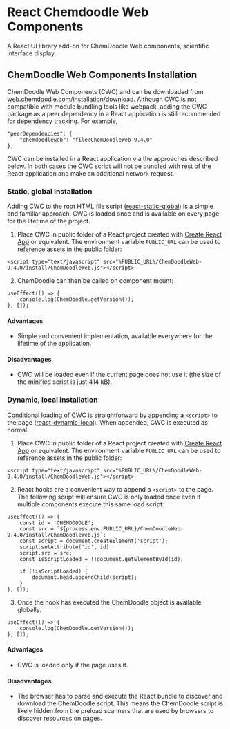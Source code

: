 # React Chemdoodle Web Components

A React UI library add-on for ChemDoodle Web components, scientific interface display.

## ChemDoodle Web Components Installation

ChemDoodle Web Components (CWC) and can be downloaded from [web.chemdoodle.com/installation/download](https://web.chemdoodle.com/installation/download). Although CWC is not compatible with module bundling tools like webpack, adding the CWC package as a peer dependency in a React application is still recommended for dependency tracking. For example,

```
"peerDependencies": {
    "chemdoodleweb": "file:ChemDoodleWeb-9.4.0"
},
```

CWC can be installed in a React application via the approaches described below. In both cases the CWC script will not be bundled with rest of the React application and make an additional network request.


### Static, global installation 
Adding CWC to the root HTML file script ([react-static-global](https://github.com/melaniebrgr/react-chemdoodleweb/tree/main/examples/react-static-global)) is a simple and familiar approach. CWC is loaded once and is available on every page for the lifetime of the project. 

1. Place CWC in public folder of a React project created with [Create React App](https://create-react-app.dev/docs/using-the-public-folder/) or equivalent. The environment variable `PUBLIC_URL` can be used to reference assets in the public folder:

```
<script type="text/javascript" src="%PUBLIC_URL%/ChemDoodleWeb-9.4.0/install/ChemDoodleWeb.js"></script>
```

2. ChemDoodle can then be called on component mount:
```
useEffect(() => {
    console.log(ChemDoodle.getVersion());
}, []);
```

#### Advantages
- Simple and convenient implementation, available everywhere for the lifetime of the application.

#### Disadvantages
- CWC will be loaded even if the current page does not use it (the size of the minified script is just 414 kB).

### Dynamic, local installation
Conditional loading of CWC is straightforward by appending a `<script>` to the page ([react-dynamic-local](https://github.com/melaniebrgr/react-chemdoodleweb/tree/main/examples/react-dynamic-local)). When appended, CWC is executed as normal.

1. Place CWC in public folder of a React project created with [Create React App](https://create-react-app.dev/docs/using-the-public-folder/) or equivalent. The environment variable `PUBLIC_URL` can be used to reference assets in the public folder:

```
<script type="text/javascript" src="%PUBLIC_URL%/ChemDoodleWeb-9.4.0/install/ChemDoodleWeb.js"></script>
```

2. React hooks are a convenient way to append a `<script>` to the page. The following script will ensure CWC is only loaded once even if multiple components execute this same load script:

```
useEffect(() => { 
    const id = 'CHEMDOODLE';
    const src = `${process.env.PUBLIC_URL}/ChemDoodleWeb-9.4.0/install/ChemDoodleWeb.js`;
    const script = document.createElement('script');
    script.setAttribute('id', id)
    script.src = src;
    const isScriptLoaded = !!document.getElementById(id);

    if (!isScriptLoaded) {
        document.head.appendChild(script);
    }
}, []);
```

3. Once the hook has executed the ChemDoodle object is available globally.

```
useEffect(() => {
    console.log(ChemDoodle.getVersion());
}, []);
```

#### Advantages
- CWC is loaded only if the page uses it.

#### Disadvantages
- The browser has to parse and execute the React bundle to discover and download the ChemDoodle script. This means the ChemDoodle script is likely hidden from the preload scanners that are used by browsers to discover resources on pages.

